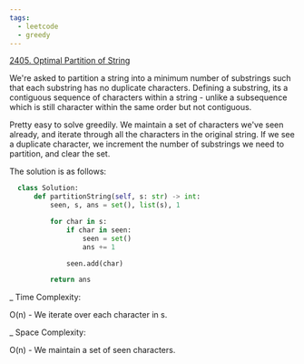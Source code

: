 ```yaml
---
tags:
  - leetcode
  - greedy
---
```


<a href="https://leetcode.com/problems/optimal-partition-of-string/">
2405. Optimal Partition of String</a>

We're asked to partition a string into a minimum number of substrings such that
each substring has no duplicate characters. Defining a substring, its a
contiguous sequence of characters within a string - unlike a subsequence which
is still character within the same order but not contiguous.

Pretty easy to solve greedily. We maintain a set of characters we've seen
already, and iterate through all the characters in the original string. If we
see a duplicate character, we increment the number of substrings we need to
partition, and clear the set.

The solution is as follows:

```python
  class Solution:
      def partitionString(self, s: str) -> int:
          seen, s, ans = set(), list(s), 1

          for char in s:
              if char in seen:
                  seen = set()
                  ans += 1

              seen.add(char)

          return ans
```

\_ Time Complexity:

O(n) - We iterate over each character in s.

\_ Space Complexity:

O(n) - We maintain a set of seen characters.
